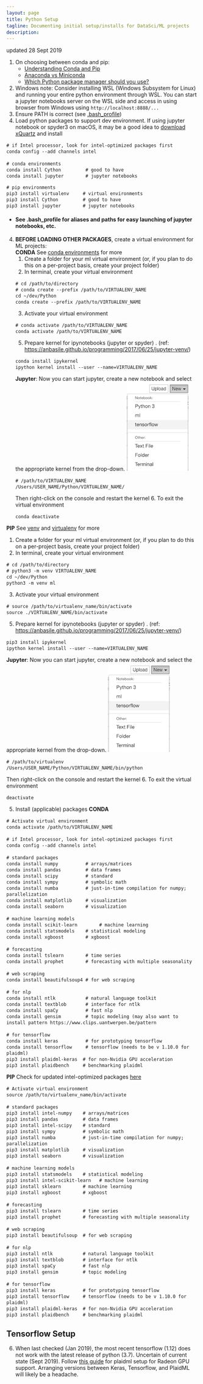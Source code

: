 ```yaml
---
layout: page
title: Python Setup
tagline: Documenting initial setup/installs for DataSci/ML projects
description:
---
```

updated 28 Sept 2019

1. On choosing between conda and pip:
      * [Understanding Conda and Pip](https://www.anaconda.com/understanding-conda-and-pip/)
      * [Anaconda vs Miniconda](https://docs.conda.io/projects/conda/en/latest/user-guide/install/download.html#anaconda-or-miniconda)
      * [Which Python package manager should you use?](https://towardsdatascience.com/which-python-package-manager-should-you-use-d0fd0789a250)
2. Windows note: Consider installing WSL (Windows Subsystem for Linux) and running your entire python environment through WSL. You can start a jupyter notebooks server on the WSL side and access in using browser from Windows using `http://localhost:8888/...` 
2. Ensure PATH is correct (see [.bash_profile](https://github.com/ahgraber/ml_setup/edit/master/bash_profile.md))  
3. Load python packages to support dev environment.  If using jupyter notebook or spyder3 on macOS, it may be a good idea to [download xQuartz](https://www.xquartz.org/) and install
```
# if Intel processor, look for intel-optimized packages first
conda config --add channels intel

# conda environments
conda install Cython         # good to have
conda install jupyter        # jupyter notebooks
```

```
# pip environments
pip3 install virtualenv     # virtual environments
pip3 install Cython         # good to have
pip3 install jupyter        # jupyter notebooks
```
   * #### See .bash_profile for aliases and paths for easy launching of jupyter notebooks, etc.

4. **BEFORE LOADING OTHER PACKAGES**, create a virtual environment for ML projects:  
**CONDA**
See [conda environments](https://docs.conda.io/projects/conda/en/latest/user-guide/tasks/manage-environments.html) for more
   1. Create a folder for your ml virtual environment (or, if you plan to do this on a per-project basis, create your project folder)
   2. In terminal, create your virtual environment
   ```
   # cd /path/to/directory
   # conda create --prefix /path/to/VIRTUALENV_NAME
   cd ~/dev/Python
   conda create --prefix /path/to/VIRTUALENV_NAME
   ```
   3. Activate your virtual environment
   ```
   # conda activate /path/to/VIRTUALENV_NAME
   conda activate /path/to/VIRTUALENV_NAME
   ```
   5. Prepare kernel for ipynotebooks (jupyter or spyder) . 
   (ref: https://anbasile.github.io/programming/2017/06/25/jupyter-venv/)
   ```
   conda install ipykernel
   ipython kernel install --user --name=VIRTUALENV_NAME
   ```
   **Jupyter**: Now you can start jupyter, create a new notebook and select the appropriate kernel from the drop-down.
   ![jupyter-dropdown](/assets/jupyter-dropdown.png)  
   ```
   # /path/to/VIRTUALENV_NAME
   /Users/USER_NAME/Python/VIRTUALENV_NAME/
   ```
   Then right-click on the console and restart the kernel
   6. To exit the virtual environment
   ```
   conda deactivate
   ```

**PIP**
See [venv](https://docs.python.org/3/library/venv.html) and [virtualenv](https://docs.python-guide.org/dev/virtualenvs/) for more
   1. Create a folder for your ml virtual environment (or, if you plan to do this on a per-project basis, create your project folder)
   2. In terminal, create your virtual environment
   ```
   # cd /path/to/directory
   # python3 -m venv VIRTUALENV_NAME
   cd ~/dev/Python
   python3 -m venv ml
   ```
   3. Activate your virtual environment
   ```
   # source /path/to/virtualenv_name/bin/activate
   source ./VIRTUALENV_NAME/bin/activate
   ```
   5. Prepare kernel for ipynotebooks (jupyter or spyder) . 
   (ref: https://anbasile.github.io/programming/2017/06/25/jupyter-venv/)
   ```
   pip3 install ipykernel
   ipython kernel install --user --name=VIRTUALENV_NAME
   ```
   **Jupyter**: Now you can start jupyter, create a new notebook and select the appropriate kernel from the drop-down.
   ![jupyter-dropdown](/assets/jupyter-dropdown.png)  
   ```
   # /path/to/virtualenv
   /Users/USER_NAME/Python/VIRTUALENV_NAME/bin/python
   ```
   Then right-click on the console and restart the kernel
   6. To exit the virtual environment
   ```
   deactivate
   ```

5. Install (applicable) packages 
**CONDA**
```
# Activate virtual environment
conda activate /path/to/VIRTUALENV_NAME

# if Intel processor, look for intel-optimized packages first
conda config --add channels intel

# standard packages
conda install numpy          # arrays/matrices
conda install pandas         # data frames
conda install scipy          # standard
conda install sympy          # symbolic math
conda install numba          # just-in-time compilation for numpy; parallelization
conda install matplotlib     # visualization
conda install seaborn        # visualization

# machine learning models
conda install scikit-learn        # machine learning
conda install statsmodels    # statistical modeling
conda install xgboost        # xgboost

# forecasting
conda install tslearn        # time series
conda install prophet        # forecasting with multiple seasonality

# web scraping
conda install beautifulsoup4 # for web scraping

# for nlp
conda install ntlk           # natural language toolkit
conda install textblob       # interface for ntlk
conda install spaCy          # fast nlp
conda install gensim         # topic modeling (may also want to install pattern https://www.clips.uantwerpen.be/pattern

# for tensorflow
conda install keras          # for prototyping tensorflow
conda install tensorflow     # tensorflow (needs to be v 1.10.0 for plaidml)
pip3 install plaidml-keras  # for non-Nvidia GPU acceleration
pip3 install plaidbench     # benchmarking plaidml
```  

**PIP**
Check for updated intel-optimized packages [here](https://software.intel.com/en-us/articles/installing-the-intel-distribution-for-python-and-intel-performance-libraries-with-pip-and)  

```
# Activate virtual environment
source /path/to/virtualenv_name/bin/activate

# standard packages
pip3 install intel-numpy    # arrays/matrices
pip3 install pandas         # data frames
pip3 install intel-scipy    # standard
pip3 install sympy          # symbolic math
pip3 install numba          # just-in-time compilation for numpy; parallelization
pip3 install matplotlib     # visualization
pip3 install seaborn        # visualization

# machine learning models
pip3 install statsmodels    # statistical modeling
pip3 install intel-scikit-learn   # machine learning
pip3 install sklearn        # machine learning
pip3 install xgboost        # xgboost

# forecasting
pip3 install tslearn        # time series
pip3 install prophet        # forecasting with multiple seasonality

# web scraping
pip3 install beautifulsoup  # for web scraping

# for nlp
pip3 install ntlk           # natural language toolkit
pip3 install textblob       # interface for ntlk
pip3 install spaCy          # fast nlp
pip3 install gensim         # topic modeling

# for tensorflow
pip3 install keras          # for prototyping tensorflow
pip3 install tensorflow     # tensorflow (needs to be v 1.10.0 for plaidml)
pip3 install plaidml-keras  # for non-Nvidia GPU acceleration
pip3 install plaidbench     # benchmarking plaidml
```

## Tensorflow Setup
6. When last checked (Jan 2019), the most recent tensorflow (1.12) does not work with the latest release of python (3.7).  Uncertain of current state (Sept 2019). 
Follow [this guide](https://github.com/plaidml/plaidml) for plaidml setup for Radeon GPU support.  Arranging versions between Keras, Tensorflow, and PlaidML will likely be a headache.

